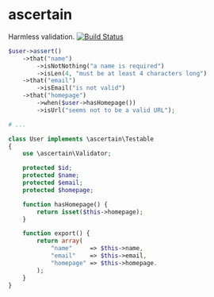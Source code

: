 ascertain
=========

Harmless validation. [![Build Status](https://api.travis-ci.org/mike-php-net/ascertain.png)](https://travis-ci.org/mike-php-net/ascertain)

```php
$user->assert()
	->that("name")
		->isNotNothing("a name is required")
		->isLen(4, "must be at least 4 characters long")
	->that("email")
		->isEmail("is not valid")
	->that("homepage")
		->when($user->hasHomepage())
		->isUrl("seems not to be a valid URL");

# ...

class User implements \ascertain\Testable
{
	use \ascertain\Validator;

	protected $id;
	protected $name;
	protected $email;
	protected $homepage;

	function hasHomepage() {
		return isset($this->homepage);
	}

	function export() {
		return array(
			"name"     => $this->name,
			"email"    => $this->email,
			"homepage" => $this->homepage.
		);
	}
}
```

